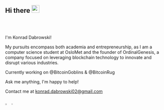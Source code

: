 <div>
  <h2> Hi there <img src="https://media.giphy.com/media/hvRJCLFzcasrR4ia7z/giphy.gif" width="25px"> 
  </h2>
</div>



<br/>

<br/>

I'm Konrad Dabrowski!

My pursuits encompass both academia and entrepreneurship, as I am a computer science student at OsloMet and the founder of OrdinalGenesis, a company focused on leveraging blockchain technology to innovate and disrupt various industries.

Currently working on @BitcoinGoblins & @BitcoinRug

Ask me anything, I'm happy to help!

Contact me at konrad.dabrowski02@gmail.com

<br>
<div style="width: 100%; display: flex">
  <a>
    <img align="center" width="52%"src="https://github-readme-stats.vercel.app/api?username=KonradDabrowskii&show_icons=true&theme=dark" />
  </a>
  <a>
    <img align="center" width="46%" src="https://github-readme-stats.vercel.app/api/top-langs/?username=KonradDabrowskii&show_icons=true&theme=dark&layout=compact" />
  </a>
</div>
